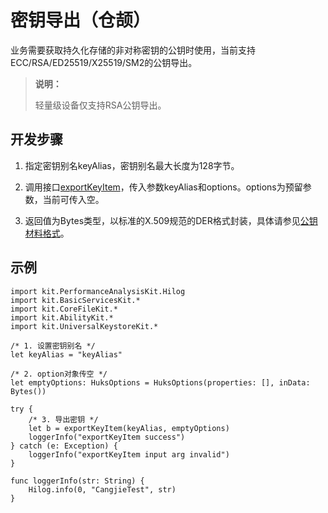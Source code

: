 # 密钥导出（仓颉）

业务需要获取持久化存储的非对称密钥的公钥时使用，当前支持ECC/RSA/ED25519/X25519/SM2的公钥导出。

> **说明：**
>
> 轻量级设备仅支持RSA公钥导出。

## 开发步骤

1. 指定密钥别名keyAlias，密钥别名最大长度为128字节。

2. 调用接口[exportKeyItem](../../../../API_Reference/source_zh_cn/apis/UniversalKeystoreKit/cj-apis-security_huks.md#func-exportkeyitemstring-huksoptions)，传入参数keyAlias和options。options为预留参数，当前可传入空。

3. 返回值为Bytes类型，以标准的X.509规范的DER格式封装，具体请参见[公钥材料格式](./cj-huks-concepts.md#公钥材料格式)。

## 示例

<!-- compile -->

```cangjie
import kit.PerformanceAnalysisKit.Hilog
import kit.BasicServicesKit.*
import kit.CoreFileKit.*
import kit.AbilityKit.*
import kit.UniversalKeystoreKit.*

/* 1. 设置密钥别名 */
let keyAlias = "keyAlias"

/* 2. option对象传空 */
let emptyOptions: HuksOptions = HuksOptions(properties: [], inData: Bytes())

try {
    /* 3. 导出密钥 */
    let b = exportKeyItem(keyAlias, emptyOptions)
    loggerInfo("exportKeyItem success")
} catch (e: Exception) {
    loggerInfo("exportKeyItem input arg invalid")
}

func loggerInfo(str: String) {
    Hilog.info(0, "CangjieTest", str)
}
```
